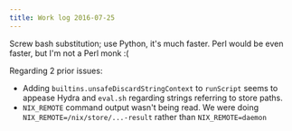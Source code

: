 ```yaml
---
title: Work log 2016-07-25
---
```


Screw bash substitution; use Python, it's much faster. Perl would be even faster, but I'm not a Perl monk :(

Regarding 2 prior issues:

 - Adding `builtins.unsafeDiscardStringContext` to `runScript` seems to appease Hydra and `eval.sh` regarding strings referring to store paths.
 - `NIX_REMOTE` command output wasn't being read. We were doing `NIX_REMOTE=/nix/store/...-result` rather than `NIX_REMOTE=daemon`
